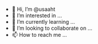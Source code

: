 - 👋 Hi, I’m @usaaht
- 👀 I’m interested in ...
- 🌱 I’m currently learning ...
- 💞️ I’m looking to collaborate on ...
- 📫 How to reach me ...

<!---
usaaht/usaaht is a ✨ special ✨ repository because its `README.md` (this file) appears on your GitHub profile.
You can click the Preview link to take a look at your changes.
--->
